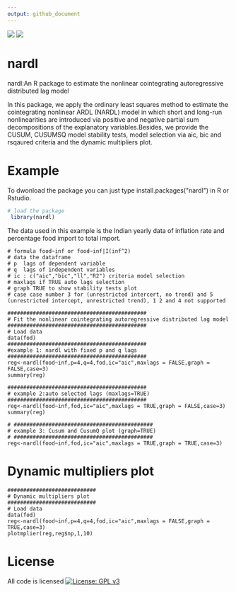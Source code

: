 ```yaml
---
output: github_document
---
```


[![](http://www.r-pkg.org/badges/version/nardl)]()
[![](http://cranlogs.r-pkg.org/badges/nardl)](http://cran.rstudio.com/web/packages/nardl/index.html)
# nardl
nardl:An R package to estimate the nonlinear cointegrating autoregressive distributed lag model

In this package, we apply the ordinary least squares method to estimate the cointegrating nonlinear ARDL (NARDL) model in which short and long-run nonlinearities are introduced via positive and negative partial sum decompositions of the explanatory variables.Besides, we provide the CUSUM, CUSUMSQ model stability tests, model selection via aic, bic and rsqaured criteria and the dynamic multipliers plot.

# Example 
 To dwonload the package you can just type install.packages("nardl") in R or Rstudio.
 
```R
# load the package 
 library(nardl)
```
The data used in this example is the Indian yearly data of inflation rate and percentage food import to total import.
```{r}
# formula food~inf or food~inf|I(inf^2)
# data the dataframe
# p  lags of dependent variable
# q  lags of independent variables
# ic : c("aic","bic","ll","R2") criteria model selection
# maxlags if TRUE auto lags selection
# graph TRUE to show stability tests plot
# case case number 3 for (unrestricted intercert, no trend) and 5 (unrestricted intercept, unrestricted trend), 1 2 and 4 not supported

############################################
# Fit the nonlinear cointegrating autoregressive distributed lag model
############################################
# Load data
data(fod)
############################################
#example 1: nardl with fixed p and q lags
############################################
reg<-nardl(food~inf,p=4,q=4,fod,ic="aic",maxlags = FALSE,graph = FALSE,case=3)
summary(reg)

############################################
# example 2:auto selected lags (maxlags=TRUE)
############################################
reg<-nardl(food~inf,fod,ic="aic",maxlags = TRUE,graph = FALSE,case=3)
summary(reg)

# ############################################
# example 3: Cusum and CusumQ plot (graph=TRUE)
# ############################################
reg<-nardl(food~inf,fod,ic="aic",maxlags = TRUE,graph = TRUE,case=3)

```
# Dynamic multipliers plot
```{r}
############################
# Dynamic multipliers plot
############################
# Load data
data(fod)
reg<-nardl(food~inf,p=4,q=4,fod,ic="aic",maxlags = FALSE,graph = TRUE,case=3)
plotmplier(reg,reg$np,1,10)
```
# License
All code is licensed [![License: GPL v3](https://img.shields.io/badge/License-GPL%20v3-blue.svg)](https://www.gnu.org/licenses/gpl-3.0)
